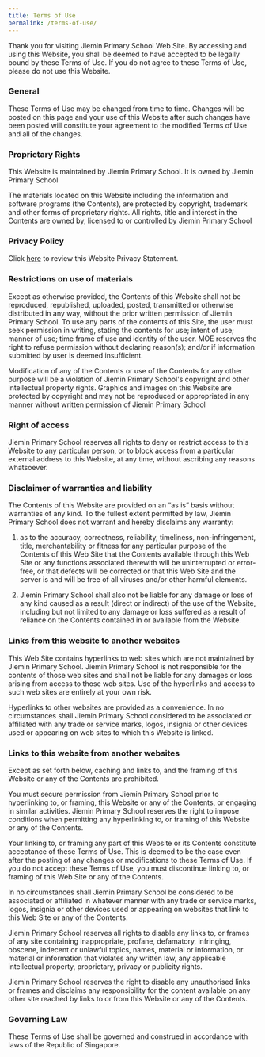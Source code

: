 ```yaml
---
title: Terms of Use
permalink: /terms-of-use/
---
```

Thank you for visiting Jiemin Primary School Web Site. By accessing and using this Website, you shall be deemed to have accepted to be legally bound by these Terms of Use. If you do not agree to these Terms of Use, please do not use this Website.

### General 

These Terms of Use may be changed from time to time. Changes will be posted on this page and your use of this Website after such changes have been posted will constitute your agreement to the modified Terms of Use and all of the changes.

### Proprietary Rights

This Website is maintained by Jiemin Primary School. It is owned by Jiemin Primary School

The materials located on this Website including the information and software programs (the Contents), are protected by copyright, trademark and other forms of proprietary rights. All rights, title and interest in the Contents are owned by, licensed to or controlled by Jiemin Primary School

### Privacy Policy

Click [here](https://www.jieminpri.moe.edu.sg/privacy/) to review this Website Privacy Statement.

### Restrictions on use of materials

Except as otherwise provided, the Contents of this Website shall not be reproduced, republished, uploaded, posted, transmitted or otherwise distributed in any way, without the prior written permission of Jiemin Primary School. To use any parts of the contents of this Site, the user must seek permission in writing, stating the contents for use; intent of use; manner of use; time frame of use and identity of the user. MOE reserves the right to refuse permission without declaring reason(s); and/or if information submitted by user is deemed insufficient.

Modification of any of the Contents or use of the Contents for any other purpose will be a violation of Jiemin Primary School's copyright and other intellectual property rights. Graphics and images on this Website are protected by copyright and may not be reproduced or appropriated in any manner without written permission of Jiemin Primary School

### Right of access

Jiemin Primary School reserves all rights to deny or restrict access to this Website to any particular person, or to block access from a particular external address to this Website, at any time, without ascribing any reasons whatsoever.

### Disclaimer of warranties and liability

The Contents of this Website are provided on an “as is” basis without warranties of any kind. To the fullest extent permitted by law, Jiemin Primary School does not warrant and hereby disclaims any warranty:

1. as to the accuracy, correctness, reliability, timeliness, non-infringement, title, merchantability or fitness for any particular purpose of the Contents of this Web Site
that the Contents available through this Web Site or any functions associated therewith will be uninterrupted or error-free, or that defects will be corrected or that this Web Site and the server is and will be free of all viruses and/or other harmful elements.

2. Jiemin Primary School shall also not be liable for any damage or loss of any kind caused as a result (direct or indirect) of the use of the Website, including but not limited to any damage or loss suffered as a result of reliance on the Contents contained in or available from the Website.

### Links from this website to another websites

This Web Site contains hyperlinks to web sites which are not maintained by Jiemin Primary School. Jiemin Primary School is not responsible for the contents of those web sites and shall not be liable for any damages or loss arising from access to those web sites. Use of the hyperlinks and access to such web sites are entirely at your own risk.

Hyperlinks to other websites are provided as a convenience. In no circumstances shall Jiemin Primary School considered to be associated or affiliated with any trade or service marks, logos, insignia or other devices used or appearing on web sites to which this Website is linked.

### Links to this website from another websites

Except as set forth below, caching and links to, and the framing of this Website or any of the Contents are prohibited.

You must secure permission from Jiemin Primary School prior to hyperlinking to, or framing, this Website or any of the Contents, or engaging in similar activities. Jiemin Primary School reserves the right to impose conditions when permitting any hyperlinking to, or framing of this Website or any of the Contents.

Your linking to, or framing any part of this Website or its Contents constitute acceptance of these Terms of Use. This is deemed to be the case even after the posting of any changes or modifications to these Terms of Use. If you do not accept these Terms of Use, you must discontinue linking to, or framing of this Web Site or any of the Contents.

In no circumstances shall Jiemin Primary School be considered to be associated or affiliated in whatever manner with any trade or service marks, logos, insignia or other devices used or appearing on websites that link to this Web Site or any of the Contents.

Jiemin Primary School reserves all rights to disable any links to, or frames of any site containing inappropriate, profane, defamatory, infringing, obscene, indecent or unlawful topics, names, material or information, or material or information that violates any written law, any applicable intellectual property, proprietary, privacy or publicity rights.

Jiemin Primary School reserves the right to disable any unauthorised links or frames and disclaims any responsibility for the content available on any other site reached by links to or from this Website or any of the Contents.

### Governing Law

These Terms of Use shall be governed and construed in accordance with laws of the Republic of Singapore.